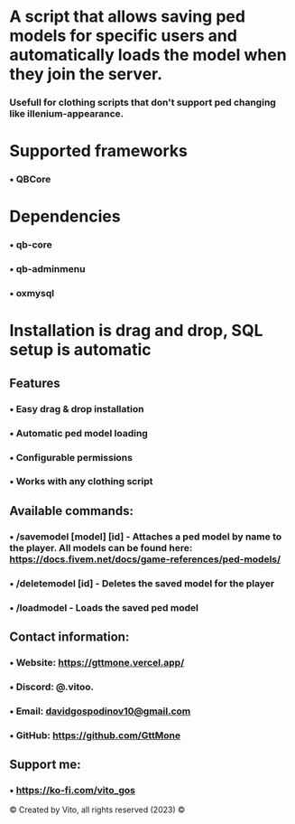 # A script that allows saving ped models for specific users and automatically loads the model when they join the server.
### Usefull for clothing scripts that don't support ped changing like illenium-appearance.

# Supported frameworks
### • QBCore

# Dependencies
### • qb-core
### • qb-adminmenu
### • oxmysql

# Installation is drag and drop, SQL setup is automatic

## Features
### • Easy drag & drop installation
### • Automatic ped model loading
### • Configurable permissions
### • Works with any clothing script

## Available commands:
### • /savemodel [model] [id] - Attaches a ped model by name to the player. All models can be found here: https://docs.fivem.net/docs/game-references/ped-models/
### • /deletemodel [id] - Deletes the saved model for the player
### • /loadmodel - Loads the saved ped model

## Contact information:
### • Website: https://gttmone.vercel.app/
### • Discord: @.vitoo.
### • Email: davidgospodinov10@gmail.com
### • GitHub: https://github.com/GttMone

## Support me:
### • https://ko-fi.com/vito_gos

©️ Created by Vito, all rights reserved (2023) ©️
